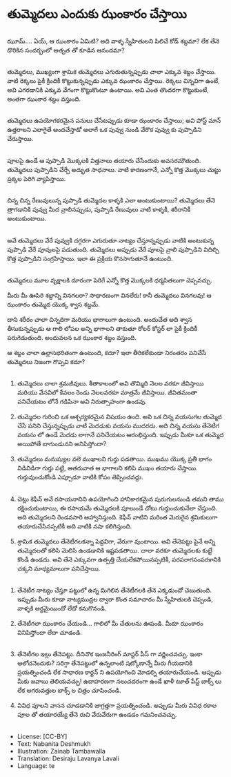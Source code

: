 # తుమ్మెదలు ఎందుకు ఝంకారం చేస్తాయి

##
ఝూమ్.... ఏయ్, ఆ ఝంకారం ఏమిటి? అది వాళ్ళ స్నేహితులని పిలిచే కోడ్ శబ్దమా? లేక తేనె దొరికిన సందర్భంలో ఆతృత తో కూడిన ఆనందమా?

##
తుమ్మెదలు, ముఖ్యంగా శ్రామిక తుమ్మెదలు ఎగురుతున్నప్పుడు చాలా ఎక్కువ శబ్దం చేస్తాయి. వాటి రెక్కలు పైకీ క్రిందికీ కొట్టుకున్నప్పుడు ఎక్కువ ఝంకారం చేస్తాయి. రెక్కలు చిన్నవిగా ఉంటే, అవి ఎగరడానికి ఎక్కువ వేగంగా కొట్టుకొంటూ ఉంటాయి. అవి ఎంత తొందరగా కొట్టుకుంటే, అంతగా ఝంకార శబ్దం వస్తుంది.

##
తుమ్మెదలు ఉపయోగకరమైన పనులు చేసేటప్పుడు కూడా ఝంకారం చేస్తాయి; అవి పోస్ట్ మాన్ ఉత్తరాలని ఎలాగైతే అందచేస్తాడో అలాగే ఒక పువ్వు నుండి వేరొక పువ్వు కు పుప్పొడిని చేరుస్తాయి.

##
పూలపై ఉండే ఆ పుప్పొడి మొక్కలకి విత్తనాలు తయారు చేసేందుకు అవసరమౌతుంది.
తుమ్మెదలు పుప్పొడిని చేర్చే అద్భుత సాధనాలు. వాటి కారణంగానే, ఎన్నో కొత్త మొక్కలు చుట్టు ప్రక్కల పెరిగి వ్యాపిస్తాయి.

##
చిన్న చిన్న రేణువులున్న పుప్పొడి తుమ్మెదల కాళ్ళకి ఎలా అంటుకుంటాయి? తుమ్మెదలు తేనె త్రాగడానికి పువ్వు మీద వ్రాలినప్పుడు, పుప్పొడి రేణువులు వాటి కాళ్ళకీ, శరీరానికీ అంటుకుంటాయి.

##
అవే తుమ్మెదలు వేరే పువ్వుకి దగ్గరగా ఎగురుతూ నాట్యం చేస్తూన్నప్పుడు వాటికి అంటుకున్న పుప్పొడి వేరే పూవులపై పడుతుంది.
తుమ్మెదలు అప్పుడు వేరే పూలపై వ్రాలి పుప్పొడిని విదిల్చి కొత్త పుప్పొడిని సంగ్రహిస్తాయి. ఇలా ఈ ప్రక్రియ కొనసాగుతూనే ఉంటుంది.

##
తుమ్మెదలు మూల వృక్షాలకి దూరంగా పెరిగే ఎన్నో కొత్త మొక్కలకి ధర్మపితలుగా చెప్పవచ్చు.

మీరు మీ ఊపిరి శబ్దాన్ని వినగలరా? సాధారణంగా వినలేరు! కానీ తుమ్మెదలు వినగలవు! ఆ ఝంకారం తుమ్మెద యొక్క శ్వాస శబ్దమే.

దాని శరీరం చాలా చిన్నదిగా మరియు భాగాలుగా ఉంటుంది. అందుచేత అది శ్వాస తీసుకున్నప్పుడు ఆ గాలి లోపల అన్ని భాగాలని తాకుతూ రోలర్ కోస్టర్ లా పైకీ క్రిందికీ పరుగెడుతుంది. అందువలన ఒక ఝంకార శబ్దం వస్తుంది.

ఆ శబ్దం చాలా ఉల్లాసభరితంగా ఉంటుంది, కదూ? ఇలా తీరికలేకుండా నిరంతరం పనిచేసే తుమ్మెదలు నిజంగా గొప్పవి కదూ?

##
1. తుమ్మెదలు చాలా శ్రమజీవులు. శీతాకాలంలో అవి తొమ్మిది నెలల వరకూ జీవిస్తాయి మరియు వేసవిలో కేవలం రెండు నెలలవరకూ మాత్రమే జీవిస్తాయి. జీవితమంతా పనిచేయటం లోనే గడిపినా అవి నిరుత్సాహంగా ఉండవు.

2. తుమ్మెదల గురించి ఒక ఆశ్చర్యకరమైన విషయం ఉంది. అవి ఒక చిన్న వయసుగల తుమ్మెద చేసే పనిని చేస్తున్నప్పుడు వాటి మెదడుకు వయసు ముదరదు. అది చిన్న వయసు తేనెటీగ వయసు లో ఉండే మెదడు లాగానే పనిచేయటం ఆరంభిస్తుంది. ఇప్పుడు మీకూ ఒక తుమ్మెద అయిపోతే బాగుండునని అనిపిస్తోందా?

3. తుమ్మెదలు మనుష్యుల వలె ముఖాలని గుర్తు పడతాయి. ముఖము యొక్క ప్రతీ భాగం విడివిడిగా గుర్తు పట్టి, ఆతరువాత ఆ భాగాలని కలిపి ముఖం తయారు చేస్తాయి. గుర్తువుంచుకోండి ఎప్పూడూ వాటికి కోపం తెప్పించవద్దు.

##
4. చెట్లు కెఫీన్ అనే రసాయనానిని ఉపయోగించి హానికారకమైన పురుగులనుండి తమని తాము రక్షించుకుంటాయి, ఈ రసాయమే తుమ్మెదలకి పూలుండే చోటు గుర్తుంచుకునేలా చేస్తుంది. అది తుమ్మెదలని రెండవసారి ఆహ్వానిస్తుంది. కెఫీన్ వాటిని మరింత మెరుగైన శ్రమికులుగా తయారుచేసినప్పటికీ అది వాటికి నషా కలిగిస్తుంది.

5. శ్రామిక తుమ్మెదలు తేనెటీగలకన్నా పెద్దవిగా, వేరుగా వుంటాయి. అవి తేనెపట్టు పైనే అన్ని తుమ్మెదలతో కలిసి మెలిసి ఉండడానికి ఇష్టపడతాయి. చాలా వరకూ తుమ్మెదలకు కుట్టే కొండీ ఉండదు. అవి తేనె ఎక్కువగా ఉత్పత్తి చేయలేకపోయినప్పటికీ, పరపరాగసంపరకానికి చక్కని మాధ్యమాలుగా పనిచేస్తాయి.

##
1. తేనెటీగ నాట్యం చేస్తూ పట్టులో ఉన్న మిగిలిన తేనెటీగలకి తేనె ఎక్కడుందో చెబుతుంది. ఇప్పుడు మీరు కూడా నాట్యముద్రల ద్వారా కొంత సమాచారం మీ స్నేహితులకి చెప్పండి, వాళ్ళకి అర్ధమైయిందో లేదో కనుగొనండి.

2. తేనెటీగలా ఝంకారం చేయండి... గాలిలో మీ చేతులను ఊపండి. మీకూ ఝంకారం వినిపిస్తోందా లేదా చూడండి.

##
3. తేనెటీగల ఇల్లు తేనెపట్టు. దీనినొక ఇంజనీరింగ్ మాస్టర్ పీస్ గా వర్ణించవచ్చు. ఇంకా ఆలోచనెందుకు? సరిగ్గా తేనెపట్టులో ఉన్నలాంటి షట్కోణాన్నే మీరు గీయడానికి ప్రయత్నించండి లేక సాధారణ కార్టన్ ని ఉపయోగించి మోడల్ని తయారుచేయండి. ఆప్పుడు మీకు జవాబు తెలియవచ్చు!
ఉదాహరణగా నలుచదరంగా ఉండే ఖాళీ టూత్ పేస్ట్ బాక్స్ లు లేక అగరువత్తుల బాక్స్ ల చిత్రం చూపించండి.

4. వివిధ పూలని వాసన చూడడానికి జాగ్రత్తగా ప్రయత్నించండి. అప్పుడు మీరు వివిధ రకాల పూల తో తయారయ్యే తేనె రుచి వేరువేరుగా ఉండడం గమనించవచ్చు.

##
* License: [CC-BY]
* Text: Nabanita Deshmukh
* Illustration: Zainab Tambawalla
* Translation: Desiraju Lavanya Lavali
* Language: te
